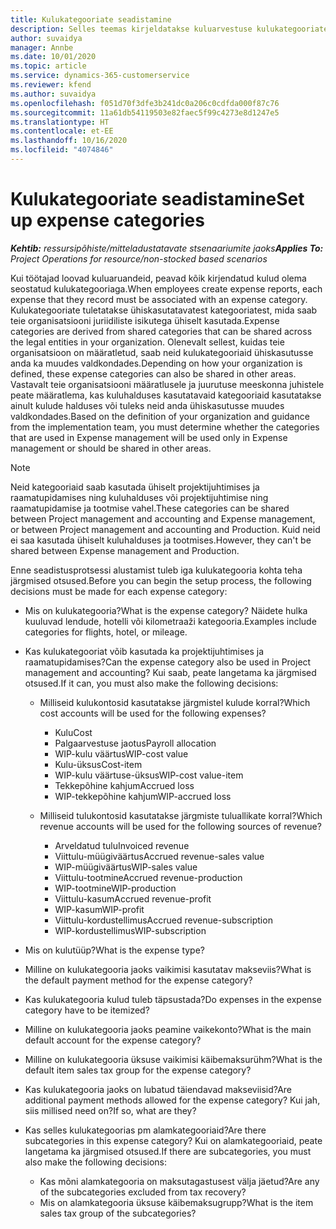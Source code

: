 ```yaml
---
title: Kulukategooriate seadistamine
description: Selles teemas kirjeldatakse kuluarvestuse kulukategooriate ja kuluaruannete ühiskasutuses olevate kategooriate seadistamist.
author: suvaidya
manager: Annbe
ms.date: 10/01/2020
ms.topic: article
ms.service: dynamics-365-customerservice
ms.reviewer: kfend
ms.author: suvaidya
ms.openlocfilehash: f051d70f3dfe3b241dc0a206c0cdfda000f87c76
ms.sourcegitcommit: 11a61db54119503e82faec5f99c4273e8d1247e5
ms.translationtype: HT
ms.contentlocale: et-EE
ms.lasthandoff: 10/16/2020
ms.locfileid: "4074846"
---
```

# <a name="set-up-expense-categories"></a><span data-ttu-id="50167-103">Kulukategooriate seadistamine</span><span class="sxs-lookup"><span data-stu-id="50167-103">Set up expense categories</span></span>

<span data-ttu-id="50167-104">_**Kehtib:** ressursipõhiste/mitteladustatavate stsenaariumite jaoks_</span><span class="sxs-lookup"><span data-stu-id="50167-104">_**Applies To:** Project Operations for resource/non-stocked based scenarios_</span></span>

<span data-ttu-id="50167-105">Kui töötajad loovad kuluaruandeid, peavad kõik kirjendatud kulud olema seostatud kulukategooriaga.</span><span class="sxs-lookup"><span data-stu-id="50167-105">When employees create expense reports, each expense that they record must be associated with an expense category.</span></span> <span data-ttu-id="50167-106">Kulukategooriate tuletatakse ühiskasutatavatest kategooriatest, mida saab teie organisatsiooni juriidiliste isikutega ühiselt kasutada.</span><span class="sxs-lookup"><span data-stu-id="50167-106">Expense categories are derived from shared categories that can be shared across the legal entities in your organization.</span></span> <span data-ttu-id="50167-107">Olenevalt sellest, kuidas teie organisatsioon on määratletud, saab neid kulukategooriaid ühiskasutusse anda ka muudes valdkondades.</span><span class="sxs-lookup"><span data-stu-id="50167-107">Depending on how your organization is defined, these expense categories can also be shared in other areas.</span></span> <span data-ttu-id="50167-108">Vastavalt teie organisatsiooni määratlusele ja juurutuse meeskonna juhistele peate määratlema, kas kuluhalduses kasutatavaid kategooriaid kasutatakse ainult kulude halduses või tuleks neid anda ühiskasutusse muudes valdkondades.</span><span class="sxs-lookup"><span data-stu-id="50167-108">Based on the definition of your organization and guidance from the implementation team, you must determine whether the categories that are used in Expense management will be used only in Expense management or should be shared in other areas.</span></span>

> [!NOTE]
> <span data-ttu-id="50167-109">Neid kategooriaid saab kasutada ühiselt projektijuhtimises ja raamatupidamises ning kuluhalduses või projektijuhtimise ning raamatupidamise ja tootmise vahel.</span><span class="sxs-lookup"><span data-stu-id="50167-109">These categories can be shared between Project management and accounting and Expense management, or between Project management and accounting and Production.</span></span> <span data-ttu-id="50167-110">Kuid neid ei saa kasutada ühiselt kuluhalduses ja tootmises.</span><span class="sxs-lookup"><span data-stu-id="50167-110">However, they can't be shared between Expense management and Production.</span></span>

<span data-ttu-id="50167-111">Enne seadistusprotsessi alustamist tuleb iga kulukategooria kohta teha järgmised otsused.</span><span class="sxs-lookup"><span data-stu-id="50167-111">Before you can begin the setup process, the following decisions must be made for each expense category:</span></span>

- <span data-ttu-id="50167-112">Mis on kulukategooria?</span><span class="sxs-lookup"><span data-stu-id="50167-112">What is the expense category?</span></span> <span data-ttu-id="50167-113">Näidete hulka kuuluvad lendude, hotelli või kilometraaži kategooria.</span><span class="sxs-lookup"><span data-stu-id="50167-113">Examples include categories for flights, hotel, or mileage.</span></span>
- <span data-ttu-id="50167-114">Kas kulukategooriat võib kasutada ka projektijuhtimises ja raamatupidamises?</span><span class="sxs-lookup"><span data-stu-id="50167-114">Can the expense category also be used in Project management and accounting?</span></span> <span data-ttu-id="50167-115">Kui saab, peate langetama ka järgmised otsused.</span><span class="sxs-lookup"><span data-stu-id="50167-115">If it can, you must also make the following decisions:</span></span>

    - <span data-ttu-id="50167-116">Milliseid kulukontosid kasutatakse järgmistel kulude korral?</span><span class="sxs-lookup"><span data-stu-id="50167-116">Which cost accounts will be used for the following expenses?</span></span>

        - <span data-ttu-id="50167-117">Kulu</span><span class="sxs-lookup"><span data-stu-id="50167-117">Cost</span></span>
        - <span data-ttu-id="50167-118">Palgaarvestuse jaotus</span><span class="sxs-lookup"><span data-stu-id="50167-118">Payroll allocation</span></span>
        - <span data-ttu-id="50167-119">WIP-kulu väärtus</span><span class="sxs-lookup"><span data-stu-id="50167-119">WIP-cost value</span></span>
        - <span data-ttu-id="50167-120">Kulu-üksus</span><span class="sxs-lookup"><span data-stu-id="50167-120">Cost-item</span></span>
        - <span data-ttu-id="50167-121">WIP-kulu väärtuse-üksus</span><span class="sxs-lookup"><span data-stu-id="50167-121">WIP-cost value-item</span></span>
        - <span data-ttu-id="50167-122">Tekkepõhine kahjum</span><span class="sxs-lookup"><span data-stu-id="50167-122">Accrued loss</span></span>
        - <span data-ttu-id="50167-123">WIP-tekkepõhine kahjum</span><span class="sxs-lookup"><span data-stu-id="50167-123">WIP-accrued loss</span></span>

    - <span data-ttu-id="50167-124">Milliseid tulukontosid kasutatakse järgmiste tuluallikate korral?</span><span class="sxs-lookup"><span data-stu-id="50167-124">Which revenue accounts will be used for the following sources of revenue?</span></span>

        - <span data-ttu-id="50167-125">Arveldatud tulu</span><span class="sxs-lookup"><span data-stu-id="50167-125">Invoiced revenue</span></span>
        - <span data-ttu-id="50167-126">Viittulu-müügiväärtus</span><span class="sxs-lookup"><span data-stu-id="50167-126">Accrued revenue-sales value</span></span>
        - <span data-ttu-id="50167-127">WIP-müügiväärtus</span><span class="sxs-lookup"><span data-stu-id="50167-127">WIP-sales value</span></span>
        - <span data-ttu-id="50167-128">Viittulu-tootmine</span><span class="sxs-lookup"><span data-stu-id="50167-128">Accrued revenue-production</span></span>
        - <span data-ttu-id="50167-129">WIP-tootmine</span><span class="sxs-lookup"><span data-stu-id="50167-129">WIP-production</span></span>
        - <span data-ttu-id="50167-130">Viittulu-kasum</span><span class="sxs-lookup"><span data-stu-id="50167-130">Accrued revenue-profit</span></span>
        - <span data-ttu-id="50167-131">WIP-kasum</span><span class="sxs-lookup"><span data-stu-id="50167-131">WIP-profit</span></span>
        - <span data-ttu-id="50167-132">Viittulu-kordustellimus</span><span class="sxs-lookup"><span data-stu-id="50167-132">Accrued revenue-subscription</span></span>
        - <span data-ttu-id="50167-133">WIP-kordustellimus</span><span class="sxs-lookup"><span data-stu-id="50167-133">WIP-subscription</span></span>

- <span data-ttu-id="50167-134">Mis on kulutüüp?</span><span class="sxs-lookup"><span data-stu-id="50167-134">What is the expense type?</span></span>
- <span data-ttu-id="50167-135">Milline on kulukategooria jaoks vaikimisi kasutatav makseviis?</span><span class="sxs-lookup"><span data-stu-id="50167-135">What is the default payment method for the expense category?</span></span>
- <span data-ttu-id="50167-136">Kas kulukategooria kulud tuleb täpsustada?</span><span class="sxs-lookup"><span data-stu-id="50167-136">Do expenses in the expense category have to be itemized?</span></span>
- <span data-ttu-id="50167-137">Milline on kulukategooria jaoks peamine vaikekonto?</span><span class="sxs-lookup"><span data-stu-id="50167-137">What is the main default account for the expense category?</span></span>
- <span data-ttu-id="50167-138">Milline on kulukategooria üksuse vaikimisi käibemaksurühm?</span><span class="sxs-lookup"><span data-stu-id="50167-138">What is the default item sales tax group for the expense category?</span></span>
- <span data-ttu-id="50167-139">Kas kulukategooria jaoks on lubatud täiendavad makseviisid?</span><span class="sxs-lookup"><span data-stu-id="50167-139">Are additional payment methods allowed for the expense category?</span></span> <span data-ttu-id="50167-140">Kui jah, siis millised need on?</span><span class="sxs-lookup"><span data-stu-id="50167-140">If so, what are they?</span></span>
- <span data-ttu-id="50167-141">Kas selles kulukategoorias pm alamkategooriaid?</span><span class="sxs-lookup"><span data-stu-id="50167-141">Are there subcategories in this expense category?</span></span> <span data-ttu-id="50167-142">Kui on alamkategooriaid, peate langetama ka järgmised otsused.</span><span class="sxs-lookup"><span data-stu-id="50167-142">If there are subcategories, you must also make the following decisions:</span></span>

    - <span data-ttu-id="50167-143">Kas mõni alamkategooria on maksutagastusest välja jäetud?</span><span class="sxs-lookup"><span data-stu-id="50167-143">Are any of the subcategories excluded from tax recovery?</span></span>
    - <span data-ttu-id="50167-144">Mis on alamkategooria üksuse käibemaksugrupp?</span><span class="sxs-lookup"><span data-stu-id="50167-144">What is the item sales tax group of the subcategories?</span></span>
